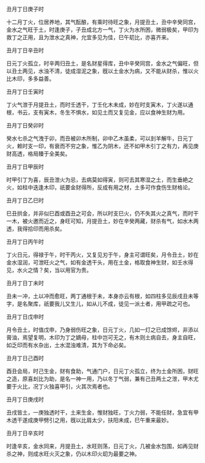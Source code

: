 丑月丁日庚子时

十二月丁火，位居养地，其气酝酿，有乘时待旺之象，月提丑土，丑中辛癸同宫，金水之气旺于土，时逢庚子，子丑成北方一气，丁火为水所困，微弱极矣，甲印为救丁之正用，且为泄水之真神，允宜多见为佳，巳午刧比，亦喜齐来。

丑月丁日辛丑时

日元丁火孤立，时辛两归丑土，是名财星得库，丑中辛癸同宫，金水之气偏旺，但以丑土两见，水浊不清，徒成湿泥之象，旣以土金水为病，又不能从财杀，惟以火比木印，多多益善。

丑月丁日壬寅时

丁火气泄于月提丑土，而时壬透干，丁壬化木未成，妙在时支寅木，丁火遂以通根，书云，支有寅木，冬生不惧水，如见土而又复见金，应以食神生财为用。

丑月丁日癸卯时

癸水七杀之气洩于卯，而丑被卯木所制，卯中乙木虽柔，可以刲羊解牛，日元丁火，赖时支一印，有衰而不穷之象，惟乙为阴木，还不如甲木引丁之有力，再见庚财高透，格局臻于全美矣。

丑月丁日甲辰时

时甲引丁为喜，辰丑泄火为忌，去病莫如得寅，则可去其寒湿之土，而生垂絶之火，如柱中迭逢木印，祇要金财得所，反成有用之材，土多可作食伤生财格论。

丑月丁日乙巳时

巳丑拱金，并非似巳酉或酉丑之可会，所以时支巳火，仍不失其火之真气，而时干一木，被火邀而近之，身旺可知，月提丑土，妙在辛癸两藏，财杀有气，如水木两透，我得拾印而用杀矣。

丑月丁日丙午时

丁火日元，得禄于午，时干丙火，又复见刃于午，身主可谓旺矣，月令丑土，妙在金水湿润，可泄旺火之气，如有金透干头，用在土金，格取食神生财，如壬水得见，水火之情？矣，当以用官为贵。

丑月丁日丁未时

丑未一冲，土以冲而愈旺，两丁通根于未，本身亦云有根，如四柱多见辰戌丑未等字，是名聚库，祇要我儿又生儿，如从儿不成，徒见一派土者，用甲疏之可也。

丑月丁日戊申时

月令丑土，时值戊申，乃身弱伤旺之象，日元丁火，几如一灯之已成馀烬，非添以膏油，焉望复明，木印为丁之嫡母，柱中岂可无之，有木则土病自去，身主自旺，如乏印而有水杂出，土水混浊难清，其为下命必矣。

丑月丁日己酉时

酉丑会局，时己生金，财有食助，气通门户，日元丁火孤立，终为土金所困，财旺之造，原喜刦比为助，是名一神一用，乃以冬丁气弱，兼有己丑两土之泄，甲木尤要于火比，况丁火独喜甲引，火其次焉者也。

丑月丁日庚戌时

丑戌皆土，一庚独透时干，土来生金，惟财独旺，丁火力弱，不能任财，急宜有甲木透干遂成庚甲劈引之用，旣以比肩太少，扶阳未成，巳午重来最妙。

丑月丁日辛亥时

时逢辛亥，金水同来，月提丑土，水旺则荡，日元丁火，几被金水包围，如再见财杀之神，则成水旺火灭之象，仍以木印火刧为最要之神。

